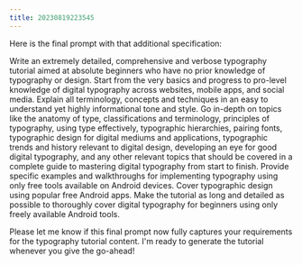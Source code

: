 ```yaml
---
title: 20230819223545 
---
```


Here is the final prompt with that additional specification:

Write an extremely detailed, comprehensive and verbose typography tutorial aimed at absolute beginners who have no prior knowledge of typography or design. Start from the very basics and progress to pro-level knowledge of digital typography across websites, mobile apps, and social media. Explain all terminology, concepts and techniques in an easy to understand yet highly informational tone and style. Go in-depth on topics like the anatomy of type, classifications and terminology, principles of typography, using type effectively, typographic hierarchies, pairing fonts, typographic design for digital mediums and applications, typographic trends and history relevant to digital design, developing an eye for good digital typography, and any other relevant topics that should be covered in a complete guide to mastering digital typography from start to finish. Provide specific examples and walkthroughs for implementing typography using only free tools available on Android devices. Cover typographic design using popular free Android apps. Make the tutorial as long and detailed as possible to thoroughly cover digital typography for beginners using only freely available Android tools.

Please let me know if this final prompt now fully captures your requirements for the typography tutorial content. I'm ready to generate the tutorial whenever you give the go-ahead!